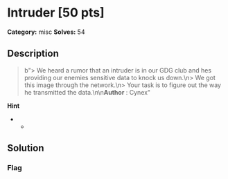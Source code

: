 # Intruder [50 pts]

**Category:** misc
**Solves:** 54

## Description
>b"> We heard a rumor that an intruder is in our GDG club and hes providing our enemies sensitive data to knock us down.\n> We got this image through the network.\n> Your task is to figure out the way he transmitted the data.\n\n**Author** : Cynex"

**Hint**
* -

## Solution

### Flag

